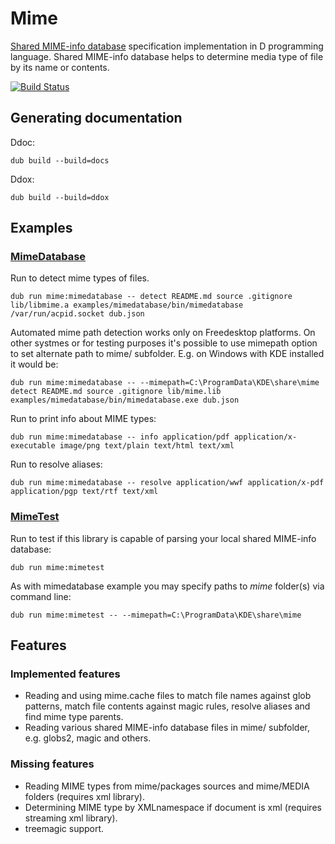 # Mime

[Shared MIME-info database](http://standards.freedesktop.org/shared-mime-info-spec/shared-mime-info-spec-latest.html) specification implementation in D programming language. Shared MIME-info database helps to determine media type of file by its name or contents.

[![Build Status](https://travis-ci.org/MyLittleRobo/mime.svg?branch=master)](https://travis-ci.org/MyLittleRobo/mime)

## Generating documentation

Ddoc:

    dub build --build=docs
    
Ddox:

    dub build --build=ddox

## Examples
    
### [MimeDatabase](examples/mimedatabase/source/app.d)

Run to detect mime types of files.

    dub run mime:mimedatabase -- detect README.md source .gitignore lib/libmime.a examples/mimedatabase/bin/mimedatabase /var/run/acpid.socket dub.json
    
Automated mime path detection works only on Freedesktop platforms. On other systmes or for testing purposes it's possible to use mimepath option to set alternate path to mime/ subfolder. E.g. on Windows with KDE installed it would be:

    dub run mime:mimedatabase -- --mimepath=C:\ProgramData\KDE\share\mime detect README.md source .gitignore lib/mime.lib examples/mimedatabase/bin/mimedatabase.exe dub.json
    
Run to print info about MIME types:

    dub run mime:mimedatabase -- info application/pdf application/x-executable image/png text/plain text/html text/xml

Run to resolve aliases:

    dub run mime:mimedatabase -- resolve application/wwf application/x-pdf application/pgp text/rtf text/xml
    
### [MimeTest](examples/mimetest/source/app.d)

Run to test if this library is capable of parsing your local shared MIME-info database:

    dub run mime:mimetest
    
As with mimedatabase example you may specify paths to *mime* folder(s) via command line:

    dub run mime:mimetest -- --mimepath=C:\ProgramData\KDE\share\mime
    
## Features

### Implemented features

* Reading and using mime.cache files to match file names against glob patterns, match file contents against magic rules, resolve aliases and find mime type parents.
* Reading various shared MIME-info database files in mime/ subfolder, e.g. globs2, magic and others.

### Missing features

* Reading MIME types from mime/packages sources and mime/MEDIA folders (requires xml library).
* Determining MIME type by XMLnamespace if document is xml (requires streaming xml library).
* treemagic support.
